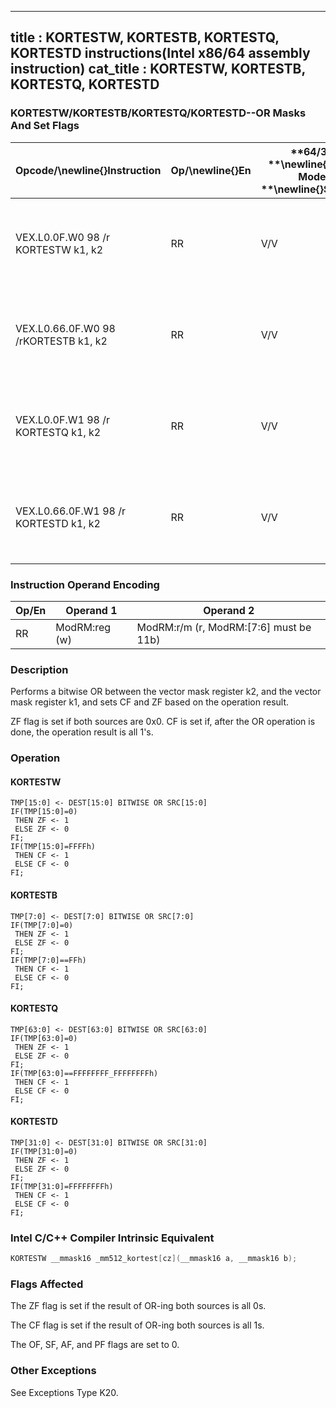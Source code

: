 ----------------------------
title : KORTESTW, KORTESTB, KORTESTQ, KORTESTD instructions(Intel x86/64 assembly instruction)
cat_title : KORTESTW, KORTESTB, KORTESTQ, KORTESTD
----------------------------
### KORTESTW/KORTESTB/KORTESTQ/KORTESTD--OR Masks And Set Flags


|**Opcode/**\newline{}**Instruction**|**Op/**\newline{}**En**|**64/32 **\newline{}**bit Mode **\newline{}**Support**|**CPUID **\newline{}**Feature **\newline{}**Flag**|**Description**|
|------------------------------------|-----------------------|------------------------------------------------------|--------------------------------------------------|---------------|
|VEX.L0.0F.W0 98 /r KORTESTW k1, k2|RR|V/V|AVX512F|Bitwise OR 16 bits masks k1 and k2 and update ZF and CF accordingly.|
|VEX.L0.66.0F.W0 98 /rKORTESTB k1, k2|RR|V/V|AVX512DQ|Bitwise OR 8 bits masks k1 and k2 and update ZF and CF accordingly.|
|VEX.L0.0F.W1 98 /r KORTESTQ k1, k2|RR|V/V|AVX512BW|Bitwise OR 64 bits masks k1 and k2 and update ZF and CF accordingly.|
|VEX.L0.66.0F.W1 98 /r KORTESTD k1, k2|RR|V/V|AVX512BW|Bitwise OR 32 bits masks k1 and k2 and update ZF and CF accordingly.|
### Instruction Operand Encoding


|Op/En|Operand 1|Operand 2|
|-----|---------|---------|
|RR|ModRM:reg (w)|ModRM:r/m (r, ModRM:[7:6] must be 11b)|
### Description


Performs a bitwise OR between the vector mask register k2, and the vector mask register k1, and sets CF and ZF based on the operation result. 

ZF flag is set if both sources are 0x0. CF is set if, after the OR operation is done, the operation result is all 1's.


### Operation
#### KORTESTW 
```info-verb
TMP[15:0] <-  DEST[15:0] BITWISE OR SRC[15:0]
IF(TMP[15:0]=0)
 THEN ZF  <- 1
 ELSE ZF <-  0
FI;
IF(TMP[15:0]=FFFFh)
 THEN CF <-  1
 ELSE CF <-  0
FI;
```
#### KORTESTB 
```info-verb
TMP[7:0] <-  DEST[7:0] BITWISE OR SRC[7:0]
IF(TMP[7:0]=0)
 THEN ZF  <- 1
 ELSE ZF  <- 0
FI;
IF(TMP[7:0]==FFh)
 THEN CF  <- 1
 ELSE CF  <- 0
FI;
```
#### KORTESTQ 
```info-verb
TMP[63:0]  <- DEST[63:0] BITWISE OR SRC[63:0]
IF(TMP[63:0]=0)
 THEN ZF  <- 1
 ELSE ZF  <- 0
FI;
IF(TMP[63:0]==FFFFFFFF_FFFFFFFFh)
 THEN CF <-  1
 ELSE CF <-  0
FI;
```
#### KORTESTD 
```info-verb
TMP[31:0] <-  DEST[31:0] BITWISE OR SRC[31:0]
IF(TMP[31:0]=0)
 THEN ZF  <- 1
 ELSE ZF <-  0
FI;
IF(TMP[31:0]=FFFFFFFFh)
 THEN CF <-  1
 ELSE CF  <- 0
FI;
```

### Intel C/C++ Compiler Intrinsic Equivalent

```cpp
KORTESTW __mmask16 _mm512_kortest[cz](__mmask16 a, __mmask16 b);
```
### Flags Affected


The ZF flag is set if the result of OR-ing both sources is all 0s.

The CF flag is set if the result of OR-ing both sources is all 1s.

The OF, SF, AF, and PF flags are set to 0.

### Other Exceptions


See Exceptions Type K20.

